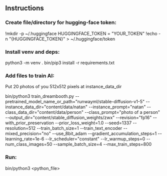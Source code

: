 ## Instructions

### Create file/directory for hugging-face token:

!mkdir -p ~/.huggingface
HUGGINGFACE_TOKEN = "YOUR_TOKEN"
!echo -n "{HUGGINGFACE_TOKEN}" > ~/.huggingface/token


### Install venv and deps:

python3 -m venv .
bin/pip3 install -r requirements.txt

### Add files to train AI:

Put 20 photos of you 512x512 pixels at instance_data_dir

bin/python3 train_dreambooth.py --pretrained_model_name_or_path="runwayml/stable-diffusion-v1-5" --instance_data_dir="content/data/natan" --instance_prompt="natan" --class_data_dir="content/data/person" --class_prompt="photo of a person" --output_dir="content/stable_diffusion_weights/zwx" --revision="fp16" --with_prior_preservation --prior_loss_weight=1.0 --seed=1337 --resolution=512 --train_batch_size=1  --train_text_encoder --mixed_precision="no" --use_8bit_adam --gradient_accumulation_steps=1 --learning_rate=1e-6 --lr_scheduler="constant" --lr_warmup_steps=0 --num_class_images=50 --sample_batch_size=4 --max_train_steps=800

### Run:

bin/python3 <python_file>